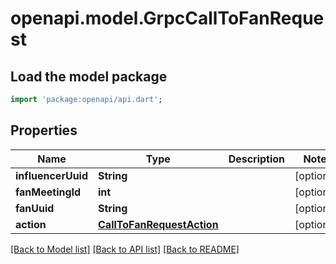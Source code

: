 # openapi.model.GrpcCallToFanRequest

## Load the model package
```dart
import 'package:openapi/api.dart';
```

## Properties
Name | Type | Description | Notes
------------ | ------------- | ------------- | -------------
**influencerUuid** | **String** |  | [optional] 
**fanMeetingId** | **int** |  | [optional] 
**fanUuid** | **String** |  | [optional] 
**action** | [**CallToFanRequestAction**](CallToFanRequestAction.md) |  | [optional] 

[[Back to Model list]](../README.md#documentation-for-models) [[Back to API list]](../README.md#documentation-for-api-endpoints) [[Back to README]](../README.md)


